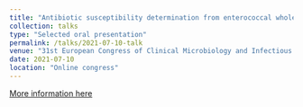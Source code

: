 ```yaml
---
title: "Antibiotic susceptibility determination from enterococcal whole genome sequences"
collection: talks
type: "Selected oral presentation"
permalink: /talks/2021-07-10-talk
venue: "31st European Congress of Clinical Microbiology and Infectious Diseases (ECCMID)"
date: 2021-07-10
location: "Online congress"
---
```


[More information here](https://markterfolg.de/ESCMID/Final_Programme_2021/#page=1)

